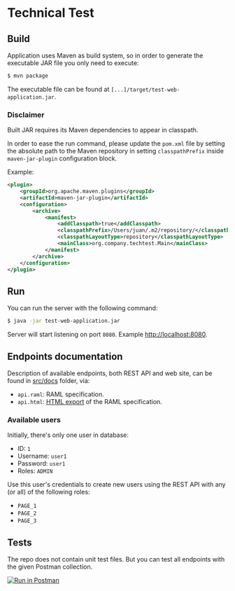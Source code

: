 # Technical Test

## Build

Application uses Maven as build system, so in order to generate the executable JAR file you only need to execute:

```bash
$ mvn package
```

The executable file can be found at `[...]/target/test-web-application.jar`.

### Disclaimer

Built JAR requires its Maven dependencies to appear in classpath.

In order to ease the run command, please update the `pom.xml` file by setting the absolute path to the Maven repository in setting `classpathPrefix` inside `maven-jar-plugin` configuration block.

Example:

```xml
<plugin>
	<groupId>org.apache.maven.plugins</groupId>
	<artifactId>maven-jar-plugin</artifactId>
	<configuration>
		<archive>
			<manifest>
				<addClasspath>true</addClasspath>
				<classpathPrefix>/Users/juan/.m2/repository/</classpathPrefix>
				<classpathLayoutType>repository</classpathLayoutType>
				<mainClass>org.company.techtest.Main</mainClass>
			</manifest>
		</archive>
	</configuration>
</plugin>

```


## Run

You can run the server with the following command:

```bash
$ java -jar test-web-application.jar
```

Server will start listening on port `8080`. Example [http://localhost:8080]().

## Endpoints documentation

Description of available endpoints, both REST API and web site, can be found in [src/docs](src/docs) folder, via:

* `api.raml`: RAML specification.
* `api.html`: [HTML export](https://github.com/raml2html/raml2html) of the RAML specification.

### Available users

Initially, there's only one user in database:

* ID: `1`
* Username: `user1`
* Password: `user1`
* Roles: `ADMIN`

Use this user's credentials to create new users using the REST API with any (or all) of the following roles:

* `PAGE_1`
* `PAGE_2`
* `PAGE_3`


## Tests

The repo does not contain unit test files. But you can test all endpoints with the given Postman collection.

[![Run in Postman](https://run.pstmn.io/button.svg)](https://app.getpostman.com/run-collection/c77245b667a597e27107)


